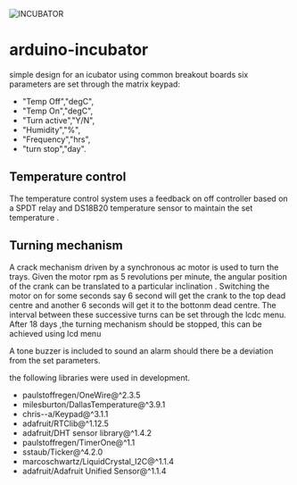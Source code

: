 ![INCUBATOR](https://user-images.githubusercontent.com/81776578/113349963-7af58480-9341-11eb-91d2-7131291e2002.png)
# arduino-incubator
simple design for an icubator using common breakout boards
six parameters are set through the matrix keypad:
- "Temp Off","degC",
- "Temp On","degC",
- "Turn active","Y/N",
 - "Humidity","%",
 - "Frequency","hrs",
 - "turn stop","day".

## Temperature control 
The temperature control system uses a feedback on off controller based on a SPDT relay and DS18B20 temperature sensor to maintain the set temperature .
## Turning mechanism
A crack mechanism driven by a synchronous ac motor is used to turn the trays. Given the motor rpm as 5 revolutions per minute, the angular position of the crank can be translated to a particular inclination . Switching the motor on for some seconds say 6 second will get the crank to the top dead centre and another 6 seconds will get it to  the bottonm dead centre. The interval between these successive turns can be set through the lcdc menu. After 18  days ,the turning mechanism should be stopped, this can be achieved using lcd menu

 
  A tone buzzer is included to sound an alarm should there be a deviation from the set parameters.

the following libraries were used in development.
- paulstoffregen/OneWire@^2.3.5
- milesburton/DallasTemperature@^3.9.1
- chris--a/Keypad@^3.1.1
- adafruit/RTClib@^1.12.5
- adafruit/DHT sensor library@^1.4.2
- paulstoffregen/TimerOne@^1.1
- sstaub/Ticker@^4.2.0
- marcoschwartz/LiquidCrystal_I2C@^1.1.4
- adafruit/Adafruit Unified Sensor@^1.1.4


